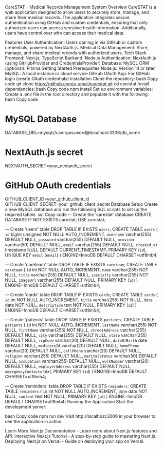 CareSTAT - Medical Records Management System
Overview
CareSTAT is a web application designed to allow users to securely store, manage, and share their medical records. The application integrates secure authentication using GitHub and custom credentials, ensuring that only authorized users can access sensitive health information. Additionally, users have control over who can access their medical data.

Features
User Authentication: Users can log in via GitHub or custom credentials, powered by NextAuth.js.
Medical Data Management: Store, manage, and share medical records with authorized users.
Tech Stack
Frontend: Next.js, TypeScript
Backend: Node.js
Authentication: NextAuth.js (using GitHubProvider and CredentialsProvider)
Database: MySQL
ORM (optional): Prisma
Getting Started
Prerequisites
Node.js: Version 14 or later
MySQL: A local instance or cloud service
GitHub OAuth App: For GitHub login (create OAuth credentials)
Installation
Clone the repository:
bash
Copy code
git clone https://github.com/a-umali/carestat.git
cd carestat
Install dependencies:
bash
Copy code
npm install
Set up environment variables:
Create a .env file in the root directory and populate it with the following:
bash
Copy code
# MySQL Database
DATABASE_URL=mysql://user:password@localhost:3306/db_name

# NextAuth.js secret
NEXTAUTH_SECRET=your_nextauth_secret

# GitHub OAuth credentials
GITHUB_CLIENT_ID=your_github_client_id
GITHUB_CLIENT_SECRET=your_github_client_secret
Database Setup
Create a new MySQL database and run the following SQL scripts to set up the required tables.
sql
Copy code
-- Create the 'carestat' database
CREATE DATABASE IF NOT EXISTS carestat;
USE carestat;

-- Create 'users' table
DROP TABLE IF EXISTS `users`;
CREATE TABLE `users` (
  `id` bigint unsigned NOT NULL AUTO_INCREMENT,
  `username` varchar(255) DEFAULT NULL,
  `password` varchar(255) DEFAULT NULL,
  `provider` varchar(50) DEFAULT NULL,
  `email` varchar(255) DEFAULT NULL,
  `created_at` timestamp NULL DEFAULT CURRENT_TIMESTAMP,
  PRIMARY KEY (`id`),
  UNIQUE KEY `email` (`email`)
) ENGINE=InnoDB DEFAULT CHARSET=utf8mb4;

-- Create 'careteam' table
DROP TABLE IF EXISTS `careteam`;
CREATE TABLE `careteam` (
  `id` int NOT NULL AUTO_INCREMENT,
  `name` varchar(255) NOT NULL,
  `title` varchar(255) DEFAULT NULL,
  `specialty` varchar(255) NOT NULL,
  `imageUrl` varchar(255) DEFAULT NULL,
  PRIMARY KEY (`id`)
) ENGINE=InnoDB DEFAULT CHARSET=utf8mb4;

-- Create 'cards' table
DROP TABLE IF EXISTS `cards`;
CREATE TABLE `cards` (
  `id` int NOT NULL AUTO_INCREMENT,
  `title` varchar(255) NOT NULL,
  `date` date NOT NULL,
  `description` text NOT NULL,
  PRIMARY KEY (`id`)
) ENGINE=InnoDB DEFAULT CHARSET=utf8mb4;

-- Create 'patients' table
DROP TABLE IF EXISTS `patients`;
CREATE TABLE `patients` (
  `id` int NOT NULL AUTO_INCREMENT,
  `lastName` varchar(255) NOT NULL,
  `firstName` varchar(255) NOT NULL,
  `streetAddress` varchar(255) DEFAULT NULL,
  `city` varchar(255) DEFAULT NULL,
  `state` varchar(255) DEFAULT NULL,
  `zipCode` varchar(20) DEFAULT NULL,
  `dateOfBirth` date DEFAULT NULL,
  `medicareId` varchar(20) DEFAULT NULL,
  `homePhone` varchar(20) DEFAULT NULL,
  `cellPhone` varchar(20) DEFAULT NULL,
  `religion` varchar(255) DEFAULT NULL,
  `maritalStatus` varchar(50) DEFAULT NULL,
  `occupation` varchar(255) DEFAULT NULL,
  `workNumber` varchar(20) DEFAULT NULL,
  `employerAddress` varchar(255) DEFAULT NULL,
  `emergencyContacts` text,
  PRIMARY KEY (`id`)
) ENGINE=InnoDB DEFAULT CHARSET=utf8mb4;

-- Create 'reminders' table
DROP TABLE IF EXISTS `reminders`;
CREATE TABLE `reminders` (
  `id` int NOT NULL AUTO_INCREMENT,
  `date` date NOT NULL,
  `content` text NOT NULL,
  PRIMARY KEY (`id`)
) ENGINE=InnoDB DEFAULT CHARSET=utf8mb4;
Running the Application
Start the development server:

bash
Copy code
npm run dev
Visit http://localhost:3000 in your browser to see the application in action.

Learn More
Next.js Documentation - Learn more about Next.js features and API.
Interactive Next.js Tutorial - A step-by-step guide to mastering Next.js.
Deploying Next.js on Vercel - Guide on deploying your app on Vercel.

